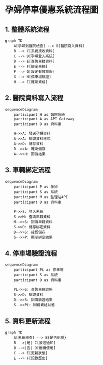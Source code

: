 # 孕婦停車優惠系統流程圖

## 1. 整體系統流程

```mermaid
graph TD
    A[孕婦到醫院檢查] --> B[醫院寫入資料]
    B --> C[系統接收資料]
    C --> D[孕婦登入系統]
    D --> E[查詢車籍資料]
    E --> F[綁定車輛]
    F --> G[設定有效期限]
    G --> H[停車場驗證]
    H --> I[確認資格]
```

## 2. 醫院資料寫入流程

```mermaid
sequenceDiagram
    participant H as 醫院系統
    participant A as API Gateway
    participant D as 資料庫
    
    H->>A: 發送孕婦資料
    A->>A: 驗證資料格式
    A->>D: 儲存資料
    D-->>A: 確認儲存
    A-->>H: 回傳結果
```

## 3. 車輛綁定流程

```mermaid
sequenceDiagram
    participant P as 孕婦
    participant S as 系統
    participant M as 監理站API
    participant D as 資料庫
    
    P->>S: 登入系統
    S->>M: 查詢車籍資料
    M-->>S: 回傳車籍資料
    S->>D: 儲存綁定資料
    D-->>S: 確認儲存
    S-->>P: 顯示綁定結果
```

## 4. 停車場驗證流程

```mermaid
sequenceDiagram
    participant PL as 停車場
    participant S as 系統
    participant D as 資料庫
    
    PL->>S: 查詢車輛資格
    S->>D: 驗證資料
    D-->>S: 回傳驗證結果
    S-->>PL: 回傳資格狀態
```

## 5. 資料更新流程

```mermaid
graph TD
    A[系統檢查] --> B{是否到期}
    B -->|是| C[發送通知]
    B -->|否| D[繼續使用]
    C --> E[更新狀態]
    E --> F[記錄歷史]
``` 